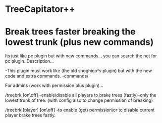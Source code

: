 TreeCapitator++
===============

Break trees faster breaking the lowest trunk (plus new commands)
==============
Its just like pc plugin but with new commands... you can search the net for pc plugin.
Description...

-This plugin must work like (the old shoghicp^s plugin) but with the new code and extra commands.
-commands/

 For admins (work with permission plus plugin)...
 
  /treebrk [on\off] -enable\disable  all players to brake trees (fastly)-only the lowest trunk of tree. (with config also to change permission of breaking)

  /treebrk [player] [on\off] -to enable (get) permission\or to disable current player brake trees fastly.
 
  
